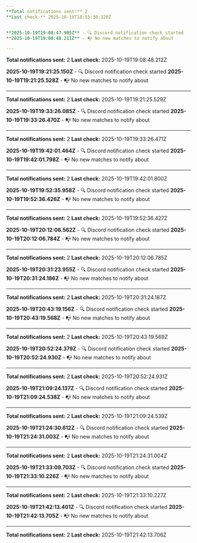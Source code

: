 ```yaml
---
**Total notifications sent:** 2
**Last check:** 2025-10-19T18:55:30.120Z


**2025-10-19T19:08:47.905Z** - 🔍 Discord notification check started
**2025-10-19T19:08:48.211Z** - 📭 No new matches to notify about

---
```

**Total notifications sent:** 2
**Last check:** 2025-10-19T19:08:48.212Z


**2025-10-19T19:21:25.150Z** - 🔍 Discord notification check started
**2025-10-19T19:21:25.528Z** - 📭 No new matches to notify about

---
**Total notifications sent:** 2
**Last check:** 2025-10-19T19:21:25.529Z


**2025-10-19T19:33:26.085Z** - 🔍 Discord notification check started
**2025-10-19T19:33:26.470Z** - 📭 No new matches to notify about

---
**Total notifications sent:** 2
**Last check:** 2025-10-19T19:33:26.471Z


**2025-10-19T19:42:01.464Z** - 🔍 Discord notification check started
**2025-10-19T19:42:01.798Z** - 📭 No new matches to notify about

---
**Total notifications sent:** 2
**Last check:** 2025-10-19T19:42:01.800Z


**2025-10-19T19:52:35.958Z** - 🔍 Discord notification check started
**2025-10-19T19:52:36.426Z** - 📭 No new matches to notify about

---
**Total notifications sent:** 2
**Last check:** 2025-10-19T19:52:36.427Z


**2025-10-19T20:12:06.562Z** - 🔍 Discord notification check started
**2025-10-19T20:12:06.784Z** - 📭 No new matches to notify about

---
**Total notifications sent:** 2
**Last check:** 2025-10-19T20:12:06.785Z


**2025-10-19T20:31:23.955Z** - 🔍 Discord notification check started
**2025-10-19T20:31:24.186Z** - 📭 No new matches to notify about

---
**Total notifications sent:** 2
**Last check:** 2025-10-19T20:31:24.187Z


**2025-10-19T20:43:19.156Z** - 🔍 Discord notification check started
**2025-10-19T20:43:19.568Z** - 📭 No new matches to notify about

---
**Total notifications sent:** 2
**Last check:** 2025-10-19T20:43:19.569Z


**2025-10-19T20:52:24.379Z** - 🔍 Discord notification check started
**2025-10-19T20:52:24.930Z** - 📭 No new matches to notify about

---
**Total notifications sent:** 2
**Last check:** 2025-10-19T20:52:24.931Z


**2025-10-19T21:09:24.137Z** - 🔍 Discord notification check started
**2025-10-19T21:09:24.538Z** - 📭 No new matches to notify about

---
**Total notifications sent:** 2
**Last check:** 2025-10-19T21:09:24.539Z


**2025-10-19T21:24:30.612Z** - 🔍 Discord notification check started
**2025-10-19T21:24:31.003Z** - 📭 No new matches to notify about

---
**Total notifications sent:** 2
**Last check:** 2025-10-19T21:24:31.004Z


**2025-10-19T21:33:09.703Z** - 🔍 Discord notification check started
**2025-10-19T21:33:10.226Z** - 📭 No new matches to notify about

---
**Total notifications sent:** 2
**Last check:** 2025-10-19T21:33:10.227Z


**2025-10-19T21:42:13.401Z** - 🔍 Discord notification check started
**2025-10-19T21:42:13.705Z** - 📭 No new matches to notify about

---
**Total notifications sent:** 2
**Last check:** 2025-10-19T21:42:13.706Z
